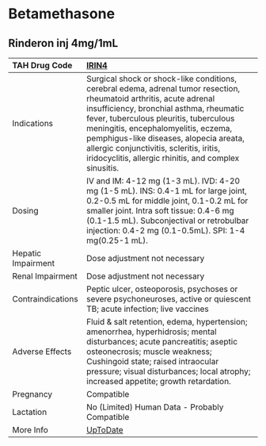 # Betamethasone

## Rinderon inj 4mg/1mL

| TAH Drug Code      | [IRIN4](https://www.tahsda.org.tw/drugs/hissearch.php?drug_code=IRIN4)                                                                                                                                                                                                                                                                                                                           |
|:-------------------|:-------------------------------------------------------------------------------------------------------------------------------------------------------------------------------------------------------------------------------------------------------------------------------------------------------------------------------------------------------------------------------------------------|
| Indications        | Surgical shock or shock-like conditions, cerebral edema, adrenal tumor resection, rheumatoid arthritis, acute adrenal insufficiency, bronchial asthma, rheumatic fever, tuberculous pleuritis, tuberculous meningitis, encephalomyelitis, eczema, pemphigus-like diseases, alopecia areata, allergic conjunctivitis, scleritis, iritis, iridocyclitis, allergic rhinitis, and complex sinusitis. |
| Dosing             | IV and IM: 4-12 mg (1-3 mL). IVD: 4-20 mg (1-5 mL). INS: 0.4-1 mL for large joint, 0.2-0.5 mL for middle joint, 0.1-0.2 mL for smaller joint. Intra soft tissue: 0.4-6 mg (0.1-1.5 mL). Subconjectival or retrobulbar injection: 0.4-2 mg (0.1-0.5mL). SPI: 1-4 mg(0.25-1 mL).                                                                                                                   |
| Hepatic Impairment | Dose adjustment not necessary                                                                                                                                                                                                                                                                                                                                                                    |
| Renal Impairment   | Dose adjustment not necessary                                                                                                                                                                                                                                                                                                                                                                    |
| Contraindications  | Peptic ulcer, osteoporosis, psychoses or severe psychoneuroses, active or quiescent TB; acute infection; live vaccines                                                                                                                                                                                                                                                                           |
| Adverse Effects    | Fluid & salt retention, edema, hypertension; amenorrhea, hyperhidrosis; mental disturbances; acute pancreatitis; aseptic osteonecrosis; muscle weakness; Cushingoid state; raised intraocular pressure; visual disturbances; local atrophy; increased appetite; growth retardation.                                                                                                              |
| Pregnancy          | Compatible                                                                                                                                                                                                                                                                                                                                                                                       |
| Lactation          | No (Limited) Human Data - Probably Compatible                                                                                                                                                                                                                                                                                                                                                    |
| More Info          | [UpToDate](https://www.uptodate.com/contents/betamethasone-drug-information)                                                                                                                                                                                                                                                                                                                     |

